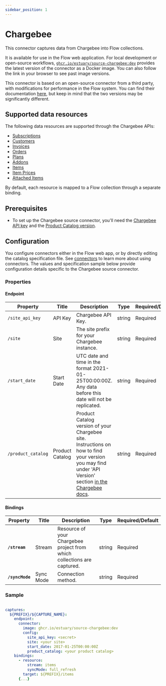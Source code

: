 ```yaml
---
sidebar_position: 1
---
```

# Chargebee

This connector captures data from Chargebee into Flow collections.

It is available for use in the Flow web application. For local development or open-source workflows, [`ghcr.io/estuary/source-chargebee:dev`](https://ghcr.io/estuary/source-chargebee:dev) provides the latest version of the connector as a Docker image. You can also follow the link in your browser to see past image versions.

This connector is based on an open-source connector from a third party, with modifications for performance in the Flow system.
You can find their documentation [here](https://docs.airbyte.com/integrations/sources/chargebee/),
but keep in mind that the two versions may be significantly different.

## Supported data resources

The following data resources are supported through the Chargebee APIs:

* [Subscriptions](https://apidocs.chargebee.com/docs/api/subscriptions?prod_cat_ver=2#list_subscriptions)
* [Customers](https://apidocs.chargebee.com/docs/api/customers?prod_cat_ver=2#list_customers)
* [Invoices](https://apidocs.chargebee.com/docs/api/invoices?prod_cat_ver=2#list_invoices)
* [Orders](https://apidocs.chargebee.com/docs/api/orders?prod_cat_ver=2#list_orders)
* [Plans](https://apidocs.chargebee.com/docs/api/plans?prod_cat_ver=1&lang=curl#list_plans)
* [Addons](https://apidocs.chargebee.com/docs/api/addons?prod_cat_ver=1&lang=curl#list_addons)
* [Items](https://apidocs.chargebee.com/docs/api/items?prod_cat_ver=2#list_items)
* [Item Prices](https://apidocs.chargebee.com/docs/api/item_prices?prod_cat_ver=2#list_item_prices)
* [Attached Items](https://apidocs.chargebee.com/docs/api/attached_items?prod_cat_ver=2#list_attached_items)

By default, each resource is mapped to a Flow collection through a separate binding.

## Prerequisites

* To set up the Chargebee source connector, you'll need the [Chargebee API key](https://apidocs.chargebee.com/docs/api?prod_cat_ver=2#api_authentication) and the [Product Catalog version](https://apidocs.chargebee.com/docs/api?prod_cat_ver=2).

## Configuration

You configure connectors either in the Flow web app, or by directly editing the catalog specification file.
See [connectors](../../../concepts/connectors.md#using-connectors) to learn more about using connectors. The values and specification sample below provide configuration details specific to the Chargebee source connector.

### Properties

#### Endpoint

| Property | Title | Description | Type | Required/Default |
|---|---|---|---|---|
| `/site_api_key` | API Key | Chargebee API Key. | string | Required |
| `/site` | Site | The site prefix for your Chargebee instance. | string | Required |
| `/start_date` | Start Date | UTC date and time in the format 2021-01-25T00:00:00Z. Any data before this date will not be replicated. | string | Required |
| `/product_catalog` | Product Catalog | Product Catalog version of your Chargebee site. Instructions on how to find your version you may find under 'API Version' section [in the Chargebee docs](https://apidocs.chargebee.com/docs/api/versioning?prod_cat_ver=2). | string | Required |

#### Bindings

| Property | Title | Description | Type | Required/Default |
|---|---|---|---|---|
| **`/stream`** | Stream | Resource of your Chargebee project from which collections are captured. | string | Required |
| **`/syncMode`** | Sync Mode | Connection method. | string | Required |

### Sample

```yaml

captures:
  ${PREFIX}/${CAPTURE_NAME}:
    endpoint:
      connector:
        image: ghcr.io/estuary/source-chargebee:dev
        config:
          site_api_key: <secret>
          site: <your site>
          start_date: 2017-01-25T00:00:00Z
          product_catalog: <your product catalog>
    bindings:
      - resource:
          stream: items
          syncMode: full_refresh
        target: ${PREFIX}/items
      {...}
```
